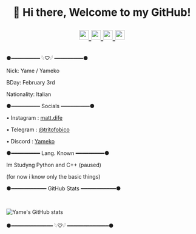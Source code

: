 <h1 align="center">👋 Hi there, Welcome to my GitHub!
  <p align="center">
    <a href="https://t.me/tritofobico">
      <img width="25px" src="https://www.iconsdb.com/icons/preview/caribbean-blue/telegram-xxl.png"/>
    </a>
    <a href="https://discord.com/channels/@me/1297260872699351102">
      <img width="25px" src="https://www.iconsdb.com/icons/preview/royal-blue/discord-2-xxl.png"/>
    </a>
    <a href="https://x.com/JustYameko">
      <img width="25px" src="https://uxwing.com/wp-content/themes/uxwing/download/brands-and-social-media/x-social-media-logo-icon.png"/>
    </a>
    <a rel="me" href="https://instagram.com/matt.dife">
      <img width="25px" src="https://uxwing.com/wp-content/themes/uxwing/download/brands-and-social-media/ig-instagram-icon.png"/>
    </a>
  </p>
</h1>

●━━━━━━━━━ 𓆩♡𓆪 ━━━━━━━━━●

Nick: Yame / Yameko

BDay: February 3rd

Nationality: Italian

●━━━━━━━━━ Socials ━━━━━━━━━●

• Instagram : [matt.dife](https://www.instagram.com/matt.dife/)

• Telegram : [@tritofobico](https://t.me/tritofobico/)

• Discord : [Yameko](https://discord.com/channels/@me/1297260872699351102)

●━━━━━━━━━ Lang. Known ━━━━━━━━━●

Im Studyng Python and C++ (paused)

(for now i know only the basic things)

●━━━━━━━━━━━ GitHub Stats ━━━━━━━━━━━●

<br />

![Yame's GitHub stats](https://github-readme-stats.vercel.app/api?username=ItsYameko&show_icons=true&theme=midnight-purple)

●━━━━━━━━━━━━━ 𓆩♡𓆪 ━━━━━━━━━━━━━●
